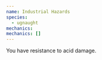 ```yaml
---
name: Industrial Hazards
species:
  - ugnaught
mechanics:
mechanics: []
---
```

You have resistance to acid damage.
